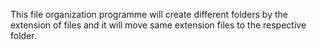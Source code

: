 This file organization programme will create different folders by the extension of files and it will move same extension files to the respective folder.
